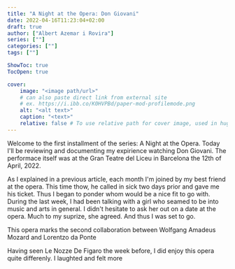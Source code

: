 ```yaml
---
title: "A Night at the Opera: Don Giovani"
date: 2022-04-16T11:23:04+02:00
draft: true
author: ["Albert Azemar i Rovira"]
series: [""]
categories: [""]
tags: [""]

ShowToc: true
TocOpen: true

cover:
    image: "<image path/url>"
    # can also paste direct link from external site
    # ex. https://i.ibb.co/K0HVPBd/paper-mod-profilemode.png
    alt: "<alt text>"
    caption: "<text>"
    relative: false # To use relative path for cover image, used in hugo Page-bundles
---
```


Welcome to the first installment of the series: A Night at the Opera. Today I'll be reviewing and documenting my expirience watching Don Giovani. The performace itself was at the Gran Teatre del Liceu in Barcelona the 12th of April, 2022.

As I explained in a previous article, each month I'm joined by my best friend at the opera. This time thow, he called in sick two days prior and gave me his ticket. Thus I began to ponder whom would be a nice fit to go with. During the last week, I had been talking with a girl who seamed to be into music and arts in general. I didn't hesitate to ask her out on a date at the opera. Much to my suprize, she agreed. And thus I was set to go.

This opera marks the second collaboration between Wolfgang Amadeus Mozard and Lorentzo da Ponte

Having seen Le Nozze De Figaro the week before, I did enjoy this opera quite differenly. I laughted and felt more 
